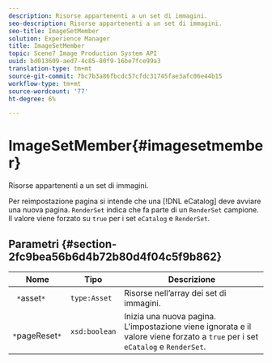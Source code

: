 ```yaml
---
description: Risorse appartenenti a un set di immagini.
seo-description: Risorse appartenenti a un set di immagini.
seo-title: ImageSetMember
solution: Experience Manager
title: ImageSetMember
topic: Scene7 Image Production System API
uuid: bd013609-aed7-4c85-80f9-16be7fce99a3
translation-type: tm+mt
source-git-commit: 7bc7b3a86fbcdc57cfdc31745fae3afc06e44b15
workflow-type: tm+mt
source-wordcount: '77'
ht-degree: 6%

---
```



# ImageSetMember{#imagesetmember}

Risorse appartenenti a un set di immagini.

Per reimpostazione pagina si intende che una [!DNL eCatalog] deve avviare una nuova pagina. `RenderSet` indica che fa parte di un  `RenderSet` campione. Il valore viene forzato su `true` per i set `eCatalog` e `RenderSet`.

## Parametri {#section-2fc9bea56b6d4b72b80d4f04c5f9b862}

| Nome | Tipo | Descrizione |
|---|---|---|
| ` *`asset`*` | `type:Asset` | Risorse nell’array dei set di immagini. |
| ` *`pageReset`*` | `xsd:boolean` | Inizia una nuova pagina. L&#39;impostazione viene ignorata e il valore viene forzato a `true` per i set `eCatalog` e `RenderSet`. |

